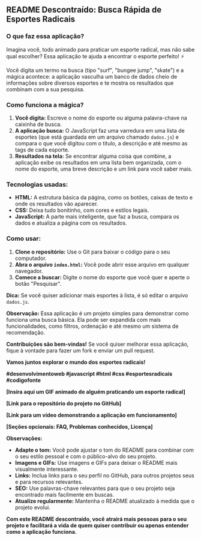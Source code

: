 ## **README Descontraído: Busca Rápida de Esportes Radicais** 

### **O que faz essa aplicação?**

Imagina você, todo animado para praticar um esporte radical, mas não sabe qual escolher? Essa aplicação te ajuda a encontrar o esporte perfeito! ⚡

Você digita um termo na busca (tipo "surf", "bungee jump", "skate") e a mágica acontece: a aplicação vasculha um banco de dados cheio de informações sobre diversos esportes e te mostra os resultados que combinam com a sua pesquisa.

### **Como funciona a mágica?**

1. **Você digita:** Escreve o nome do esporte ou alguma palavra-chave na caixinha de busca.
2. **A aplicação busca:** O JavaScript faz uma varredura em uma lista de esportes (que está guardada em um arquivo chamado `dados.js`) e compara o que você digitou com o título, a descrição e até mesmo as tags de cada esporte.
3. **Resultados na tela:** Se encontrar alguma coisa que combine, a aplicação exibe os resultados em uma lista bem organizada, com o nome do esporte, uma breve descrição e um link para você saber mais.

### **Tecnologias usadas:**
* **HTML:** A estrutura básica da página, como os botões, caixas de texto e onde os resultados vão aparecer.
* **CSS:** Deixa tudo bonitinho, com cores e estilos legais.
* **JavaScript:** A parte mais inteligente, que faz a busca, compara os dados e atualiza a página com os resultados.

### **Como usar:**

1. **Clone o repositório:** Use o Git para baixar o código para o seu computador.
2. **Abra o arquivo `index.html`:** Você pode abrir esse arquivo em qualquer navegador.
3. **Comece a buscar:** Digite o nome do esporte que você quer e aperte o botão "Pesquisar".

**Dica:** Se você quiser adicionar mais esportes à lista, é só editar o arquivo `dados.js`.

**Observação:** Essa aplicação é um projeto simples para demonstrar como funciona uma busca básica. Ela pode ser expandida com mais funcionalidades, como filtros, ordenação e até mesmo um sistema de recomendação.

**Contribuições são bem-vindas!** Se você quiser melhorar essa aplicação, fique à vontade para fazer um fork e enviar um pull request. 

**Vamos juntos explorar o mundo dos esportes radicais!** 

**#desenvolvimentoweb #javascript #html #css #esportesradicais #codigofonte**

**[Insira aqui um GIF animado de alguém praticando um esporte radical]**

**[Link para o repositório do projeto no GitHub]**

**[Link para um vídeo demonstrando a aplicação em funcionamento]**

**[Seções opcionais: FAQ, Problemas conhecidos, Licença]**

**Observações:**
* **Adapte o tom:** Você pode ajustar o tom do README para combinar com o seu estilo pessoal e com o público-alvo do seu projeto.
* **Imagens e GIFs:** Use imagens e GIFs para deixar o README mais visualmente interessante.
* **Links:** Inclua links para o seu perfil no GitHub, para outros projetos seus e para recursos relevantes.
* **SEO:** Use palavras-chave relevantes para que o seu projeto seja encontrado mais facilmente em buscas.
* **Atualize regularmente:** Mantenha o README atualizado à medida que o projeto evolui.

**Com este README descontraído, você atrairá mais pessoas para o seu projeto e facilitará a vida de quem quiser contribuir ou apenas entender como a aplicação funciona.**
